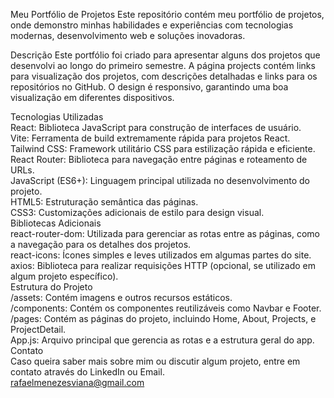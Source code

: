 Meu Portfólio de Projetos
Este repositório contém meu portfólio de projetos, onde demonstro minhas habilidades e experiências com tecnologias modernas, desenvolvimento web e soluções inovadoras.

Descrição
Este portfólio foi criado para apresentar alguns dos projetos que desenvolvi ao longo do primeiro semestre. A página projects contém links para visualização dos projetos, com descrições detalhadas e links para os repositórios no GitHub. O design é responsivo, garantindo uma boa visualização em diferentes dispositivos.

Tecnologias Utilizadas               
React: Biblioteca JavaScript para construção de interfaces de usuário.    
Vite: Ferramenta de build extremamente rápida para projetos React.    
Tailwind CSS: Framework utilitário CSS para estilização rápida e eficiente.	  
React Router: Biblioteca para navegação entre páginas e roteamento de URLs.	    
JavaScript (ES6+): Linguagem principal utilizada no desenvolvimento do projeto.    
HTML5: Estruturação semântica das páginas.    
CSS3: Customizações adicionais de estilo para design visual.    
Bibliotecas Adicionais      
react-router-dom: Utilizada para gerenciar as rotas entre as páginas, como a navegação para os detalhes dos projetos.     
react-icons: Ícones simples e leves utilizados em algumas partes do site.     
axios: Biblioteca para realizar requisições HTTP (opcional, se utilizado em algum projeto específico).       
Estrutura do Projeto       
/assets: Contém imagens e outros recursos estáticos.        
/components: Contém os componentes reutilizáveis como Navbar e Footer.    
/pages: Contém as páginas do projeto, incluindo Home, About, Projects, e ProjectDetail.       
App.js: Arquivo principal que gerencia as rotas e a estrutura geral do app.      
Contato        
Caso queira saber mais sobre mim ou discutir algum projeto, entre em contato através do LinkedIn ou Email.     
rafaelmenezesviana@gmail.com       
